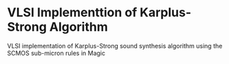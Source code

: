 # VLSI Implementtion of Karplus-Strong Algorithm
VLSI implementation of Karplus-Strong sound synthesis algorithm using the SCMOS sub-micron rules in Magic